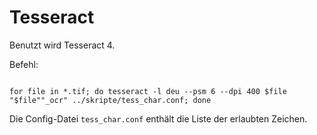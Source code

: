 
# Tesseract

Benutzt wird Tesseract 4.

Befehl:

~~~

for file in *.tif; do tesseract -l deu --psm 6 --dpi 400 $file "$file""_ocr" ../skripte/tess_char.conf; done

~~~

Die Config-Datei `tess_char.conf` enthält die Liste der erlaubten Zeichen.